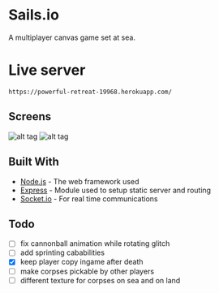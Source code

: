 # Sails.io
A multiplayer canvas game set at sea.

# Live server

```
https://powerful-retreat-19968.herokuapp.com/
```

## Screens
![alt tag](http://3.1m.yt/TKGSAy.png)
![alt tag](http://2.1m.yt/o5Guuk1.png)

## Built With

* [Node.js](https://nodejs.org/en/) - The web framework used
* [Express](https://maven.apache.org/) - Module used to setup static server and routing
* [Socket.io](https://rometools.github.io/rome/) - For real time communications

## Todo
- [ ] fix cannonball animation while rotating glitch
- [ ] add sprinting cababilities
- [x] keep player copy ingame after death
- [ ] make corpses pickable by other players
- [ ] different texture for corpses on sea and on land
